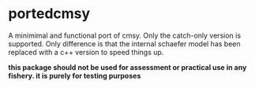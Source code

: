 # portedcmsy
A minimimal and functional port of cmsy. Only the catch-only version is supported.  Only difference is that the internal schaefer model has been replaced with a c++ version to speed things up. 

**this package should not be used for assessment or practical use in any fishery. it is purely for testing purposes**
